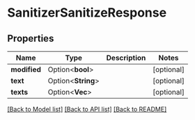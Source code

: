 # SanitizerSanitizeResponse

## Properties

Name | Type | Description | Notes
------------ | ------------- | ------------- | -------------
**modified** | Option<**bool**> |  | [optional]
**text** | Option<**String**> |  | [optional]
**texts** | Option<**Vec<String>**> |  | [optional]

[[Back to Model list]](../README.md#documentation-for-models) [[Back to API list]](../README.md#documentation-for-api-endpoints) [[Back to README]](../README.md)


